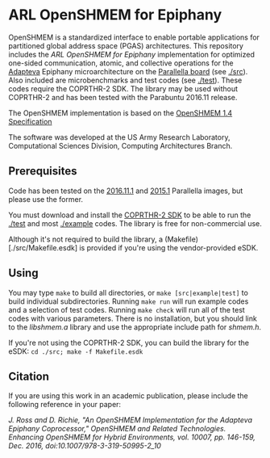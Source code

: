 ARL OpenSHMEM for Epiphany
======

OpenSHMEM is a standardized interface to enable portable applications for
partitioned global address space (PGAS) architectures. This repository includes
the *ARL OpenSHMEM for Epiphany* implementation for optimized one-sided
communication, atomic, and collective operations for the
[Adapteva](http://adapteva.com) Epiphany microarchitecture on the [Parallella
board](http://parallella.org) (see [./src](./src)). Also included are
microbenchmarks and test codes (see [./test](./test)). These codes require the
COPRTHR-2 SDK. The library may be used without COPRTHR-2 and has been tested
with the Parabuntu 2016.11 release.

The OpenSHMEM implementation is based on the [OpenSHMEM 1.4
Specification](http://openshmem.org/site/sites/default/site\_files/OpenSHMEM-1.4.pdf)

The software was developed at the US Army Research Laboratory, Computational
Sciences Division, Computing Architectures Branch.

Prerequisites
-----

Code has been tested on the
[2016.11.1](https://github.com/parallella/parabuntu/releases) and
[2015.1](http://ftp.parallella.org/ubuntu/dists/trusty/image/) Parallella
images, but please use the former.

You must download and install the [COPRTHR-2
SDK](http://www.browndeertechnology.com/coprthr2.htm) to be able to run the
[./test](./test) and most [./example](./example) codes. The library is free for
non-commercial use.

Although it's not required to build the library, a
(Makefile)[./src/Makefile.esdk] is provided if you're using the vendor-provided
eSDK.

Using
-----

You may type `make` to build all directories, or `make [src|example|test]`
to build individual subdirectories. Running `make run` will run example codes
and a selection of test codes. Running `make check` will run all of the test
codes with various parameters. There is no installation, but you should link to
the _libshmem.a_ library and use the appropriate include path for _shmem.h_.

If you're not using the COPRTHR-2 SDK, you can build the library for the eSDK:
`cd ./src; make -f Makefile.esdk`

Citation
-----

If you are using this work in an academic publication, please include the
following reference in your paper:

*J. Ross and D. Richie, "An OpenSHMEM Implementation for the Adapteva Epiphany
Coprocessor," OpenSHMEM and Related Technologies. Enhancing OpenSHMEM for
Hybrid Environments, vol. 10007, pp. 146-159, Dec. 2016,
doi:10.1007/978-3-319-50995-2_10*
